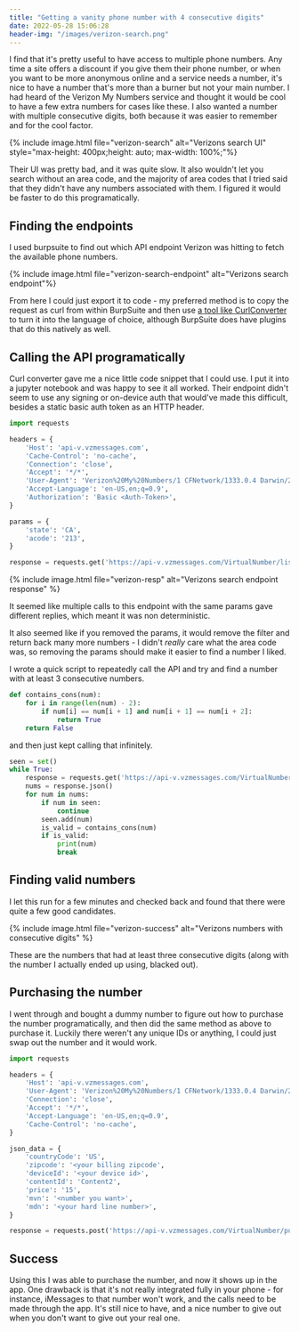 ```yaml
---
title: "Getting a vanity phone number with 4 consecutive digits"
date: 2022-05-28 15:06:28
header-img: "/images/verizon-search.png"
---
```


I find that it's pretty useful to have access to multiple phone numbers. Any time a site offers a discount if you give them their phone number, or when you want to be more anonymous online and a service needs a number, it's nice to have a number that's more than a burner but not your main number. I had heard of the Verizon My Numbers service and thought it would be cool to have a few extra numbers for cases like these. I also wanted a number with multiple consecutive digits, both because it was easier to remember and for the cool factor.

{% include image.html file="verizon-search" alt="Verizons search UI"  style="max-height: 400px;height: auto; max-width: 100%;"%}

Their UI was pretty bad, and it was quite slow. It also wouldn't let you search without an area code, and the majority of area codes that I tried said that they didn't have any numbers associated with them. I figured it would be faster to do this programatically.

## Finding the endpoints

I used burpsuite to find out which API endpoint Verizon was hitting to fetch the available phone numbers.

{% include image.html file="verizon-search-endpoint" alt="Verizons search endpoint"%}

From here I could just export it to code - my preferred method is to copy the request as curl from within BurpSuite and then use [a tool like CurlConverter](https://curlconverter.com/) to turn it into the language of choice, although BurpSuite does have plugins that do this natively as well.

## Calling the API programatically

Curl converter gave me a nice little code snippet that I could use. I put it into a jupyter notebook and was happy to see it all worked. Their endpoint didn't seem to use any signing or on-device auth that would've made this difficult, besides a static basic auth token as an HTTP header.

```py
import requests

headers = {
    'Host': 'api-v.vzmessages.com',
    'Cache-Control': 'no-cache',
    'Connection': 'close',
    'Accept': '*/*',
    'User-Agent': 'Verizon%20My%20Numbers/1 CFNetwork/1333.0.4 Darwin/21.5.0',
    'Accept-Language': 'en-US,en;q=0.9',
    'Authorization': 'Basic <Auth-Token>',
}

params = {
    'state': 'CA',
    'acode': '213',
}

response = requests.get('https://api-v.vzmessages.com/VirtualNumber/listOfMVNs/US', params=params, headers=headers, verify=False)
```

{% include image.html file="verizon-resp" alt="Verizons search endpoint response" %}

It seemed like multiple calls to this endpoint with the same params gave different replies, which meant it was non deterministic.

It also seemed like if you removed the params, it would remove the filter and return back many more numbers - I didn't _really_ care what the area code was, so removing the params should make it easier to find a number I liked.

I wrote a quick script to repeatedly call the API and try and find a number with at least 3 consecutive numbers.

```py
def contains_cons(num):
    for i in range(len(num) - 2):
        if num[i] == num[i + 1] and num[i + 1] == num[i + 2]:
            return True
    return False
```

and then just kept calling that infinitely.

```py
seen = set()
while True:
    response = requests.get('https://api-v.vzmessages.com/VirtualNumber/listOfMVNs/US', headers=headers)
    nums = response.json()
    for num in nums:
        if num in seen:
            continue
        seen.add(num)
        is_valid = contains_cons(num)
        if is_valid:
            print(num)
            break
```

## Finding valid numbers

I let this run for a few minutes and checked back and found that there were quite a few good candidates.

{% include image.html file="verizon-success" alt="Verizons numbers with consecutive digits" %}

These are the numbers that had at least three consecutive digits (along with the number I actually ended up using, blacked out).

## Purchasing the number

I went through and bought a dummy number to figure out how to purchase the number programatically, and then did the same method as above to purchase it. Luckily there weren't any unique IDs or anything, I could just swap out the number and it would work.

```py
import requests

headers = {
    'Host': 'api-v.vzmessages.com',
    'User-Agent': 'Verizon%20My%20Numbers/1 CFNetwork/1333.0.4 Darwin/21.5.0',
    'Connection': 'close',
    'Accept': '*/*',
    'Accept-Language': 'en-US,en;q=0.9',
    'Cache-Control': 'no-cache',
}

json_data = {
    'countryCode': 'US',
    'zipcode': '<your billing zipcode',
    'deviceId': '<your device id>',
    'contentId': 'Content2',
    'price': '15',
    'mvn': '<number you want>',
    'mdn': '<your hard line number>',
}

response = requests.post('https://api-v.vzmessages.com/VirtualNumber/purchase', headers=headers, json=json_data)
```

## Success

Using this I was able to purchase the number, and now it shows up in the app. One drawback is that it's not really integrated fully in your phone - for instance, iMessages to that number won't work, and the calls need to be made through the app. It's still nice to have, and a nice number to give out when you don't want to give out your real one.
